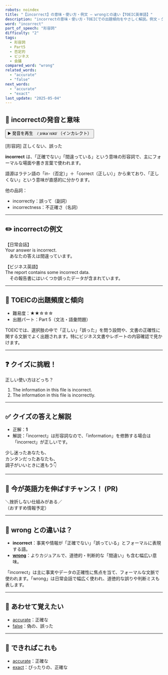 ```yaml
---
robots: noindex
title: "【incorrect】の意味・使い方・例文 ― wrongとの違い【TOEIC英単語】"
description: "incorrectの意味・使い方・TOEICでの出題傾向をやさしく解説。例文・クイズ付きでwrongとの違いもわかりやすく学べます。"
word: "incorrect"
part_of_speech: "形容詞"
difficulty: "2"
tags:
  - 形容詞
  - Part5
  - 否定的
  - ビジネス
  - 会議
compared_word: "wrong"
related_words:
  - "accurate"
  - "false"
next_words:
  - "accurate"
  - "exact"
last_update: "2025-05-04"
---
```


## 🔰 incorrectの発音と意味

<button class="play-audio" onclick="playTTS('incorrect')">
  <span class="play-audio-main">
    ▶️ 発音を再生　/ˌɪnkəˈrɛkt/
  </span>
  <span class="play-audio-sub">
    （インカレクト）
  </span>
</button>

[形容詞] 正しくない、誤った

**incorrect** は、「正確でない」「間違っている」という意味の形容詞で、主にフォーマルな場面や書き言葉で使われます。

語源はラテン語の「in-（否定）」＋「correct（正しい）」から来ており、「正しくない」という意味が直感的に分かります。

他の品詞：  
- incorrectly：誤って（副詞）
- incorrectness：不正確さ（名詞）

---

## ✏️ incorrectの例文

【日常会話】  
Your answer is incorrect.  
　あなたの答えは間違っています。

【ビジネス英語】  
The report contains some incorrect data.  
　その報告書にはいくつか誤ったデータが含まれています。

---

## 🎯 TOEICの出題頻度と傾向

- 難易度：★★☆☆☆
- 出題パート：Part 5（文法・語彙問題）

TOEICでは、選択肢の中で「正しい」「誤った」を問う設問や、文書の正確性に関する文脈でよく出題されます。特にビジネス文書やレポートの内容確認で見かけます。

---

## ❓ クイズに挑戦！

正しい使い方はどっち？

1. The information in this file is incorrect.  
2. The information in this file is incorrectly.

---

## ✅ クイズの答えと解説

- 正解：**1**
- 解説：「incorrect」は形容詞なので、「information」を修飾する場合は「incorrect」が正しいです。

少し迷ったあなたも、  
カンタンだったあなたも、  
調子がいいときに進もう👇️

---

## 🚀 今が英語力を伸ばすチャンス！ (PR)

<div class="info-center">
＼挫折しない仕組みがある／<br>  
（おすすめ情報予定）
</div>

---

## 🤔  wrong との違いは？

- **incorrect**：事実や情報が「正確でない」「誤っている」とフォーマルに表現する語。
- **[wrong](/wrong)**：よりカジュアルで、道徳的・判断的な「間違い」も含む幅広い意味。

「incorrect」は主に事実やデータの正確性に焦点を当て、フォーマルな文脈で使われます。「wrong」は日常会話で幅広く使われ、道徳的な誤りや判断ミスも表します。

---

## 🧩 あわせて覚えたい

- [accurate](/accurate)：正確な
- [false](/false)：偽の、誤った

---

## 📖 できればこれも

- [accurate](/accurate)：正確な
- [exact](/exact)：ぴったりの、正確な

<!-- cvid: aid19_bid35 -->
